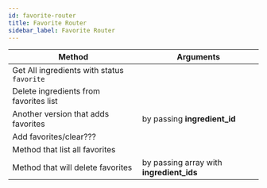 ```yaml
---
id: favorite-router
title: Favorite Router
sidebar_label: Favorite Router
---
```



| Method | Arguments |
| --- | ---|
| Get All ingredients with status `favorite` |  |
| Delete ingredients from favorites list |  |
| Another version that adds favorites | by passing **ingredient\_id** |
| Add favorites/clear??? |  |
| Method that list all favorites |  |
| Method that will delete favorites  | by passing array with **ingredient\_ids** |
